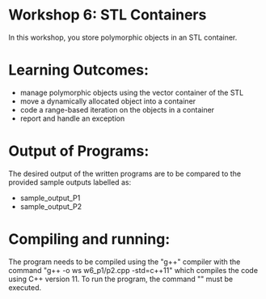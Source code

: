 # Workshop 6: STL Containers
In this workshop, you store polymorphic objects in an STL container.


# Learning Outcomes:
* manage polymorphic objects using the vector container of the STL
* move a dynamically allocated object into a container
* code a range-based iteration on the objects in a container
* report and handle an exception


# Output of Programs:
The desired output of the written programs are to be compared to the provided sample outputs labelled as:
* sample_output_P1
* sample_output_P2

# Compiling and running:
The program needs to be compiled using the "g++" compiler with the command "g++ -o ws w6_p1/p2.cpp -std=c++11" which compiles the code using C++ version 11.
To run the program, the command "" must be executed.
